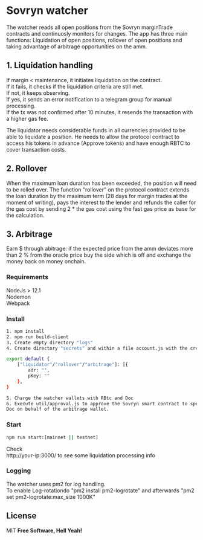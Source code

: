 # Sovryn watcher

The watcher reads all open positions from the Sovryn marginTrade contracts and continuosly monitors for changes. 
The app has three main functions: Liquidation of open positions, rollover of open positions and taking advantage of arbitrage opportunities on the amm.  
  

## 1. Liquidation handling
 
If margin < maintenance, it initiates liquidation on the contract.  
If it fails, it checks if the liquidation criteria are still met.    
If not, it keeps observing.  
If yes, it sends an error notification to a telegram group for manual processing.  
If the tx was not confirmed after 10 minutes, it resends the transaction with a higher gas fee.  

The liquidator needs considerable funds in all currencies provided to be able to liquidate a position. He needs to allow the protocol contract to access his tokens in advance (Approve tokens) and have enough RBTC to cover transaction costs.
  

## 2. Rollover

When the maximum loan duration has been exceeded, the position will need to be rolled over.
The function "rollover" on the protocol contract extends the loan duration by the maximum term (28 days for margin trades at the moment of writing), pays the interest to the lender and refunds the caller for the gas cost by sending 2 * the gas cost using the fast gas price as base for the calculation.
 

## 3. Arbitrage

Earn $ through abitrage: if the expected price from the amm deviates more than 2 % from the oracle price buy the side which is off and exchange the money back on money onchain.


### Requirements

NodeJs > 12.1  
Nodemon  
Webpack  


### Install

```sh
1. npm install
2. npm run build-client
3. Create empty directory "logs"
4. Create directory "secrets" and within a file account.js with the credentials of the liquidator/rollover/arbitrage wallets 

export default {
    ["liquidator"/"rollover"/"arbitrage"]: [{
        adr: "",
        pKey: ""
    },
}

5. Charge the watcher wallets with RBtc and Doc
6. Execute util/approval.js to approve the Sovryn smart contract to spend Doc on behalf of the watcher wallets  as well as the swap network contract to spend
Doc on behalf of the arbitrage wallet.

```


### Start

```sh
npm run start:[mainnet || testnet]
```
Check  
http://your-ip:3000/ to see some liquidation processing info


### Logging
The watcher uses pm2 for log handling.    
To enable Log-rotationdo "pm2 install pm2-logrotate" and afterwards "pm2 set pm2-logrotate:max_size 1000K"   

License
----

MIT
**Free Software, Hell Yeah!**
